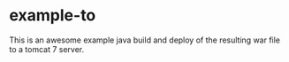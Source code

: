 # example-to

This is an awesome example java build and deploy of the resulting
war file to a tomcat 7 server.


